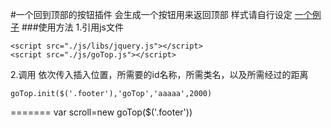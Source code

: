 #一个回到顶部的按钮插件
会生成一个按钮用来返回顶部
样式请自行设定
[一个例子](https://hungryyang.github.io/Plugins/goTop/index.html)
###使用方法
1.引用js文件
```
<script src="./js/libs/jquery.js"></script>
<script src="./js/goTop.js"></script>
```
2.调用
依次传入插入位置，所需要的id名称，所需类名，以及所需经过的距离
```
goTop.init($('.footer'),'goTop','aaaaa',2000)
```
=======
var scroll=new goTop($('.footer'))
```

